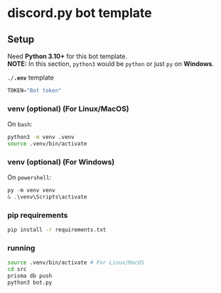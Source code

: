 # discord.py bot template

## Setup
Need **Python 3.10+** for this bot template.\
**NOTE:** In this section, `python3` would be `python` or just `py` on **Windows**.

`./`**`.env`** template
```python
TOKEN="Bot token"
```

### venv (optional) (For Linux/MacOS)
On `bash`:
```bash
python3 -m venv .venv
source .venv/bin/activate
```

### venv (optional) (For Windows)
On `powershell`:
```powershell
py -m venv venv
& .\venv\Scripts\activate
```

### pip requirements
```bash
pip install -r requirements.txt
```

### running
```bash
source .venv/bin/activate # For Linux/MacOS
cd src
prisma db push
python3 bot.py
```